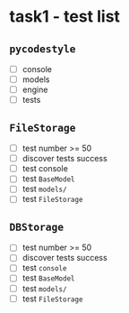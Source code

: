 # task1 - test list

## `pycodestyle`

- [ ] console
- [ ] models
- [ ] engine
- [ ] tests

## `FileStorage`

- [ ] test number >= 50
- [ ] discover tests success
- [ ] test console
- [ ] test `BaseModel`
- [ ] test `models/`
- [ ] test `FileStorage`

## `DBStorage`

- [ ] test number >= 50
- [ ] discover tests success
- [ ] test `console`
- [ ] test `BaseModel`
- [ ] test `models/`
- [ ] test `FileStorage`
